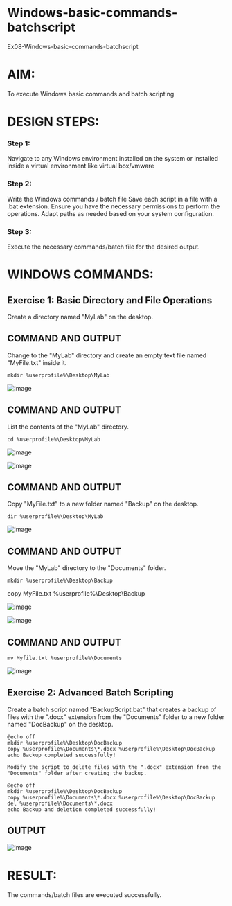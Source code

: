 # Windows-basic-commands-batchscript
Ex08-Windows-basic-commands-batchscript

# AIM:
To execute Windows basic commands and batch scripting

# DESIGN STEPS:

### Step 1:

Navigate to any Windows environment installed on the system or installed inside a virtual environment like virtual box/vmware 

### Step 2:

Write the Windows commands / batch file
Save each script in a file with a .bat extension.
Ensure you have the necessary permissions to perform the operations.
Adapt paths as needed based on your system configuration.
### Step 3:

Execute the necessary commands/batch file for the desired output. 




# WINDOWS COMMANDS:
## Exercise 1: Basic Directory and File Operations
Create a directory named "MyLab" on the desktop.


## COMMAND AND OUTPUT
Change to the "MyLab" directory and create an empty text file named "MyFile.txt" inside it.
```
mkdir %userprofile%\Desktop\MyLab
```
![image](https://github.com/user-attachments/assets/51be50b9-009d-4a34-9e07-73e41332a414)


## COMMAND AND OUTPUT
List the contents of the "MyLab" directory.
```
cd %userprofile%\Desktop\MyLab
```
![image](https://github.com/user-attachments/assets/c573ec08-0f89-427e-a648-919d5fe8150a)

![image](https://github.com/user-attachments/assets/239f273a-61ab-4e43-961e-6ebedc793e5d)

## COMMAND AND OUTPUT
Copy "MyFile.txt" to a new folder named "Backup" on the desktop.
```
dir %userprofile%\Desktop\MyLab
```
![image](https://github.com/user-attachments/assets/c77b2551-bffa-49d2-ab84-60e7d221b068)

## COMMAND AND OUTPUT
Move the "MyLab" directory to the "Documents" folder.
```
mkdir %userprofile%\Desktop\Backup
```
copy MyFile.txt %userprofile%\Desktop\Backup

![image](https://github.com/user-attachments/assets/a0f80ef5-e8f6-4cbd-b96b-e5cce11e902c)

![image](https://github.com/user-attachments/assets/08a33477-ac70-4c67-94cc-752c203ee715)


## COMMAND AND OUTPUT
```
mv Myfile.txt %userprofile%\Documents
```
![image](https://github.com/user-attachments/assets/0dd978e0-e0d6-4a93-a619-83d965a0bfd2)


## Exercise 2: Advanced Batch Scripting
Create a batch script named "BackupScript.bat" that creates a backup of files with the ".docx" extension from the "Documents" folder to a new folder named "DocBackup" on the desktop.
```
@echo off
mkdir %userprofile%\Desktop\DocBackup
copy %userprofile%\Documents\*.docx %userprofile%\Desktop\DocBackup
echo Backup completed successfully!

Modify the script to delete files with the ".docx" extension from the "Documents" folder after creating the backup.

@echo off
mkdir %userprofile%\Desktop\DocBackup
copy %userprofile%\Documents\*.docx %userprofile%\Desktop\DocBackup
del %userprofile%\Documents\*.docx
echo Backup and deletion completed successfully!
```

## OUTPUT
![image](https://github.com/user-attachments/assets/ddf657d3-b54a-44c7-8393-615d081e9043)

# RESULT:
The commands/batch files are executed successfully.
